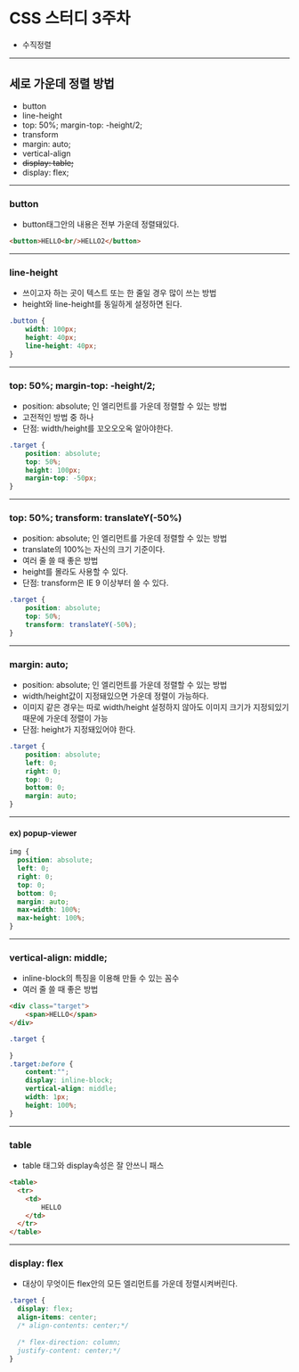 # CSS 스터디 3주차
* 수직정렬


---
## 세로 가운데 정렬 방법
* button
* line-height
* top: 50%; margin-top: -height/2;
* transform
* margin: auto;
* vertical-align
* ~~display: table;~~
* display: flex;

---

### button
* button태그안의 내용은 전부 가운데 정렬돼있다.

```html
<button>HELLO<br/>HELLO2</button>
```
---
### line-height
* 쓰이고자 하는 곳이 텍스트 또는 한 줄일 경우 많이 쓰는 방법
* height와 line-height를 동일하게 설정하면 된다.

```css
.button {
    width: 100px;
    height: 40px;
    line-height: 40px;
}
```
---
### top: 50%; margin-top: -height/2;
* position: absolute; 인 엘리먼트를 가운데 정렬할 수 있는 방법
* 고전적인 방법 중 하나
* 단점: width/height를 꼬오오오옥 알아야한다.

```css
.target {
    position: absolute;
    top: 50%;
    height: 100px;
    margin-top: -50px;
}
```
---
### top: 50%; transform: translateY(-50%)
* position: absolute; 인 엘리먼트를 가운데 정렬할 수 있는 방법
* translate의 100%는 자신의 크기 기준이다.
* 여러 줄 쓸 때 좋은 방법
* height를 몰라도 사용할 수 있다.
* 단점: transform은 IE 9 이상부터 쓸 수 있다.

```css
.target {
    position: absolute;
    top: 50%;
    transform: translateY(-50%);
}
```

---
### margin: auto;
* position: absolute; 인 엘리먼트를 가운데 정렬할 수 있는 방법
* width/height값이 지정돼있으면 가운데 정렬이 가능하다.
* 이미지 같은 경우는 따로 width/height 설정하지 않아도 이미지 크기가 지정되있기 때문에 가운데 정렬이 가능
* 단점: height가 지정돼있어야 한다.

```css
.target {
    position: absolute;
    left: 0;
    right: 0;
    top: 0;
    bottom: 0;
    margin: auto;
}
```

---
#### ex) popup-viewer

```css
img {
  position: absolute;
  left: 0;
  right: 0;
  top: 0;
  bottom: 0;
  margin: auto;
  max-width: 100%;
  max-height: 100%;
}
```

---
### vertical-align: middle;

* inline-block의 특징을 이용해 만들 수 있는 꼼수
* 여러 줄 쓸 때 좋은 방법
```html
<div class="target">
    <span>HELLO</span>
</div>
```
```css
.target {
	
}
.target:before {
    content:"";
    display: inline-block;
    vertical-align: middle;
    width: 1px;
    height: 100%;
}
```

---
### table
* table 태그와 display속성은 잘 안쓰니 패스
```html
<table>
  <tr>
    <td>
    	HELLO
    </td>
  </tr>
</table>
```

---
### display: flex
* 대상이 무엇이든 flex안의 모든 엘리먼트를 가운데 정렬시켜버린다.

```css
.target {
  display: flex;
  align-items: center;
  /* align-contents: center;*/
  
  /* flex-direction: column;
  justify-content: center;*/
}
```
